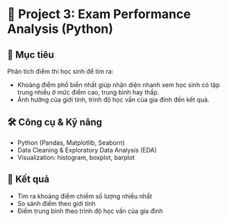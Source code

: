 # 🐍 Project 3: Exam Performance Analysis (Python)

## 🎯 Mục tiêu
Phân tích điểm thi học sinh để tìm ra:
- Khoảng điểm phổ biến nhất giúp nhận diện nhanh xem học sinh có tập trung nhiều ở mức điểm cao, trung bình hay thấp.
- Ảnh hưởng của giới tính, trình độ học vấn của gia đình đến kết quả.

## 🛠️ Công cụ & Kỹ năng
- Python (Pandas, Matplotlib, Seaborn)
- Data Cleaning & Exploratory Data Analysis (EDA)
- Visualization: histogram, boxplot, barplot

## 🔎 Kết quả
- Tìm ra khoảng điểm chiếm số lượng nhiều nhất
- So sánh điểm theo giới tính
- Điểm trung bình theo trình độ học vấn của gia đình